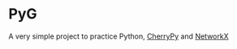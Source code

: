 # PyG

A very simple project to practice Python, [CherryPy](https://cherrypy.org/) and [NetworkX](https://github.com/networkx/networkx)
